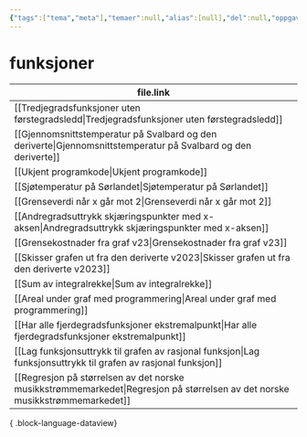 ```yaml
---
{"tags":["tema","meta"],"temaer":null,"alias":[null],"del":null,"oppgave":null,"fag":null,"eksamen":null,"dg-publish":true,"title":"funksjoner","date":"2023-05-29","modified":"2023-06-01","permalink":"/temaer/funksjoner/","dgPassFrontmatter":true}
---
```



# funksjoner
| file.link                                                                                                                       |
| ------------------------------------------------------------------------------------------------------------------------------- |
| [[Tredjegradsfunksjoner uten førstegradsledd\|Tredjegradsfunksjoner uten førstegradsledd]]                                   |
| [[Gjennomsnittstemperatur på Svalbard og den deriverte\|Gjennomsnittstemperatur på Svalbard og den deriverte]]               |
| [[Ukjent programkode\|Ukjent programkode]]                                                                                   |
| [[Sjøtemperatur på Sørlandet\|Sjøtemperatur på Sørlandet]]                                                                   |
| [[Grenseverdi når x går mot 2\|Grenseverdi når x går mot 2]]                                                                 |
| [[Andregradsuttrykk skjæringspunkter med x-aksen\|Andregradsuttrykk skjæringspunkter med x-aksen]]                           |
| [[Grensekostnader fra graf v23\|Grensekostnader fra graf v23]]                                                               |
| [[Skisser grafen ut fra den deriverte v2023\|Skisser grafen ut fra den deriverte v2023]]                                     |
| [[Sum av integralrekke\|Sum av integralrekke]]                                                                               |
| [[Areal under graf med programmering\|Areal under graf med programmering]]                                                   |
| [[Har alle fjerdegradsfunksjoner ekstremalpunkt\|Har alle fjerdegradsfunksjoner ekstremalpunkt]]                             |
| [[Lag funksjonsuttrykk til grafen av rasjonal funksjon\|Lag funksjonsuttrykk til grafen av rasjonal funksjon]]               |
| [[Regresjon på størrelsen av det norske musikkstrømmemarkedet\|Regresjon på størrelsen av det norske musikkstrømmemarkedet]] |

{ .block-language-dataview}
